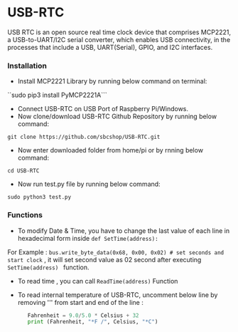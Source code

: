 # USB-RTC
USB RTC is an open source real time clock device that comprises MCP2221, a USB-to-UART/I2C serial converter, which enables USB connectivity, in the processes that include a USB, UART(Serial), GPIO, and I2C interfaces. 

### Installation

* Install MCP2221 Library by running below command on terminal:

``sudo pip3 install PyMCP2221A```
              
* Connect USB-RTC on USB Port of Raspberry Pi/Windows.
* Now clone/download USB-RTC Github Repository by running below command:

```git clone https://github.com/sbcshop/USB-RTC.git ```

* Now enter downloaded folder from home/pi or by rnning below command:

``` cd USB-RTC ```

* Now run test.py file by running below command:

```sudo python3 test.py ```

### Functions

* To modify Date & Time, you have to change the last value of each line in hexadecimal form inside ```def SetTime(address):```

For Example : ``` bus.write_byte_data(0x68, 0x00, 0x02) # set seconds and start clock ``` , it will set second value as 02 second after executing  ```SetTime(address) ``` function.

* To read time , you can call ```ReadTime(address)``` Function
* To read internal temperature of USB-RTC, uncomment below line by removing ''' from start and end of the line :

    ```python Celsius = getTemp(address)
       Fahrenheit = 9.0/5.0 * Celsius + 32
       print (Fahrenheit, "*F /", Celsius, "*C") 
